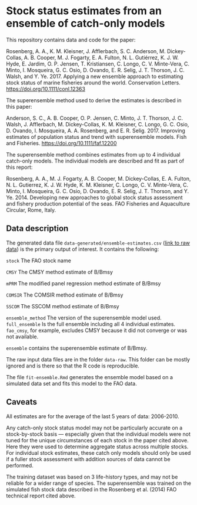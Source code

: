 # Stock status estimates from an ensemble of catch-only models 

This repository contains data and code for the paper:

Rosenberg, A. A., K. M. Kleisner, J. Afflerbach, S. C. Anderson, M. Dickey-Collas, A. B. Cooper, M. J. Fogarty, E. A. Fulton, N. L. Gutiérrez, K. J. W. Hyde, E. Jardim, O. P. Jensen, T. Kristiansen, C. Longo, C. V. Minte-Vera, C. Minto, I. Mosqueira, G. C. Osio, D. Ovando, E. R. Selig, J. T. Thorson, J. C. Walsh, and Y. Ye. 2017. Applying a new ensemble approach to estimating stock status of marine fisheries around the world. Conservation Letters. <https://doi.org/10.1111/conl.12363>

The superensemble method used to derive the estimates is described in this paper:

Anderson, S. C., A. B. Cooper, O. P. Jensen, C. Minto, J. T. Thorson, J. C. Walsh, J. Afflerbach, M. Dickey-Collas, K. M. Kleisner, C. Longo, G. C. Osio, D. Ovando, I. Mosqueira, A. A. Rosenberg, and E. R. Selig. 2017. Improving estimates of population status and trend with superensemble models. Fish and Fisheries. <https://doi.org/10.1111/faf.12200>

The superensemble method combines estimates from up to 4 individual catch-only models. The individual models are described and fit as part of this report:

Rosenberg, A. A., M. J. Fogarty, A. B. Cooper, M. Dickey-Collas, E. A. Fulton, N. L. Gutierrez, K. J. W. Hyde, K. M. Kleisner, C. Longo, C. V. Minte-Vera, C. Minto, I. Mosqueira, G. C. Osio, D. Ovando, E. R. Selig, J. T. Thorson, and Y. Ye. 2014. Developing new approaches to global stock status assessment and fishery production potential of the seas. FAO Fisheries and Aquaculture Circular, Rome, Italy.

## Data description 

The generated data file `data-generated/ensemble-estimates.csv` ([link to raw data](https://raw.githubusercontent.com/datalimited/global-status-estimates/master/data-generated/ensemble-estimates.csv?token=AABLlWL4pzOWoHz2yBxWrNJx3vyY_ikPks5ZA5rywA%3D%3D)) is the primary output of interest. It contains the following:

`stock` The FAO stock name

`CMSY` The CMSY method estimate of B/Bmsy 

`mPRM` The modified panel regression method estimate of B/Bmsy

`COMSIR` The COMSIR method estimate of B/Bmsy

`SSCOM` The SSCOM method estimate of B/Bmsy

`ensemble_method` The version of the superensemble model used. `full_ensemble` Is the full ensemble including all 4 individual estimates. `fao_cmsy`, for example, excludes CMSY because it did not converge or was not available. 

`ensemble` contains the superensemble estimate of B/Bmsy.

The raw input data files are in the folder `data-raw`. This folder can be mostly ignored and is there so that the R code is reproducible.

The file `fit-ensemble.Rmd` generates the ensemble model based on a simulated data set and fits this model to the FAO data.

## Caveats

All estimates are for the average of the last 5 years of data: 2006-2010.

Any catch-only stock status model may not be particularly accurate on a stock-by-stock basis — especially given that the individual models were not tuned for the unique circumstances of each stock in the paper cited above. Here they were used to determine aggregate status across multiple stocks. For individual stock estimates, these catch only models should only be used if a fuller stock assessment with addition sources of data cannot be performed.

The training dataset was based on 3 life-history types, and may not be reliable for a wider range of species. The superensemble was trained on the simulated fish stock data described in the Rosenberg et al. (2014) FAO technical report cited above.  
